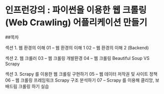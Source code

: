 인프런강의 : 파이썬을 이용한 웹 크롤링(Web Crawling) 어플리케이션 만들기
===============================================================

##목차

섹션 1. 웹 환경의 이해
01 – 웹 환경의 이해 1
02 – 웹 환경의 이해 2 (Backend)

섹션 2. 웹 크롤러
03 – 웹 크롤링 개발환경
04 – 웹 크롤링 Beautiful Soup VS Scrapy

섹션 3. Scrapy 를 이용한 웹 크롤링 구현하기
05 – 웹 데이터 저작권 및 사이트 정책
06 – 웹 크롤링 프레임워크 Scrapy 구조 분석하기
07 – Scrapy 를 이용해 클리앙, 보배드림 크롤링 하기 실습